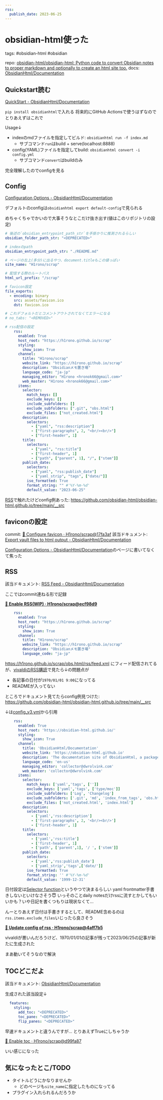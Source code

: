 ```yaml
---
rss:
  publish_date: 2023-06-25
---
```


# obsidian-html使った

tags: #obsidian-html #obsidian

repo: [obsidian-html/obsidian-html: Python code to convert Obsidian notes to proper markdown and optionally to create an html site too.](https://github.com/obsidian-html/obsidian-html)
docs: [ObsidianHtml/Documentation](https://obsidian-html.github.io/index.html)

## Quickstart読む

[QuickStart - ObsidianHtml/Documentation](https://obsidian-html.github.io/instructions/quickstart.html)

`pip install obsidianhtml`で入れる
将来的にGitHub Actionsで使うはずなのでとりあえずはこれで

Usage↓

- indexのmdファイルを指定してビルド: `obsidianhtml run -f index.md`
    - サブコマンド`run`はbuild + serve(localhost:8888)
- config(YAML)ファイルを指定してbuild: `obsidianhtml convert -i config.yml`
    - サブコマンド`convert`はbuildのみ

完全理解したのでconfigを見る

## Config

[Configuration Options - ObsidianHtml/Documentation](https://obsidian-html.github.io/configurations/configuration-options.html)

デフォルトのconfigは`obsidianhtml export default-config`で見られる

めちゃくちゃでかいので大事そうなとこだけ抜き出す(値はこのリポジトリの設定)

```yml
# 後述の`obsidian_entrypoint_path_str`を手掛かりに推測されるらしい
obsidian_folder_path_str: "<DEPRECATED>"

# indexのpath
obsidian_entrypoint_path_str: "./README.md"

# ページの左上(多分)に出るやつ、document.titleもこの値っぽい
site_name: "H1rono/scrap"

# 配信する際のルートパス
html_url_prefix: "/scrap"

# favicon設定
file_exports:
  - encoding: binary
    src: assets/favicon.ico
    dst: favicon.ico

# これデフォルトだとコメントアウトされてなくてエラーになる
# no_tabs: "<REMOVED>"

# rss配信の設定
    rss:
      enabled: True
      host_root: "https://h1rono.github.io/scrap"
      styling:
        show_icon: True
      channel:
        title: "H1rono/scrap"
        website_link: "https://h1rono.github.io/scrap"
        description: "Obsidianメモ置き場"
        language_code: "ja-jp"
        managing_editor: "H1rono <hronok66@gmail.com>"
        web_master: "H1rono <hronok66@gmail.com>"
      items:
        selector:
          match_keys: []
          exclude_keys: []
          include_subfolders: []
          exclude_subfolders: [".git", "obs.html"]
          exclude_files: ["not_created.html"]
        description:
          selectors:
            - ["yaml", "rss:description"]
            - ["first-paragraphs", 2, "<br/><br/>"]
            - ["first-header", 1]
        title:
          selectors:
            - ["yaml", "rss:title"]
            - ["first-header", 1]
            - ["path", ["parent", 1], "/", ["stem"]]
        publish_date:
          selectors:
            - ["yaml", "rss:publish_date"]
            - ["yaml_strip", "tags", ["date/"]]
          iso_formatted: True
          format_string: "" #'%Y-%m-%d'
          default_value: "2023-06-25"
```

[RSS](#RSS)で触れたけどconfig例あった: https://github.com/obsidian-html/obsidian-html.github.io/tree/main/__src

## faviconの設定

commit: [🔧 Configure favicon · H1rono/scrap@17fa3af](https://github.com/H1rono/scrap/commit/17fa3af72f16f830614ac5e991a1312278ff6533)
該当ドキュメント: [Export vault files to html output - ObsidianHtml/Documentation](https://obsidian-html.github.io/configurations/tweaking/export-vault-files-to-html-output.html)

[Configuration Options - ObsidianHtml/Documentation](https://obsidian-html.github.io/configurations/configuration-options.html)のページに書いてなくて焦った

## RSS

該当ドキュメント: [RSS Feed - ObsidianHtml/Documentation](https://obsidian-html.github.io/configurations/features/rss-feed.html)

ここではcommit連ねる形で記録

**[🚧 Enable RSS(WIP) · H1rono/scrap@ecf98d9](https://github.com/H1rono/scrap/commit/ecf98d94de0f736745c5af3519e6ad1291f6fcc3)**

```yml
    rss:
      enabled: True
      host_root: "https://h1rono.github.io/scrap"
      styling:
        show_icon: True
      channel:
        title: "H1rono/scrap"
        website_link: "https://h1rono.github.io/scrap"
        description: "Obsidianメモ置き場"
        language_code: "ja-jp"
```

https://h1rono.github.io/scrap/obs.html/rss/feed.xml にフィード配信されてる
が、[vivaldiのRSS購読](https://help.vivaldi.com/ja/mail-ja/mail-feeds-ja/feeds/)で見たら↓の問題点が

- 各記事の日付が`1970/01/01 9:00`になってる
- READMEが入ってない

ところでドキュメント見てたらconfig例見つけた: https://github.com/obsidian-html/obsidian-html.github.io/tree/main/__src

↓は[config_v3.yml](https://github.com/obsidian-html/obsidian-html.github.io/blob/main/__src/config_v3.yml)から引用

```yml
    rss:
      enabled: True
      host_root: 'https://obsidian-html.github.io/'
      styling: 
        show_icon: True
      channel: 
        title: 'ObsidianHtml/Documentation'
        website_link: 'https://obsidian-html.github.io'
        description: 'The documentation site of ObsidianHtml, a package used to convert Obsidian notes to proper markdown and static HTML websites.'
        language_code: 'en-us'
        managing_editor: 'collector@dwrolvink.com'
        web_master: 'collector@dwrolvink.com'
      items:
        selector: 
          match_keys: ['yaml','tags', ['']]
          exclude_keys: ['yaml','tags', ['type/moc']]
          include_subfolders: ['Log', 'Changelog']
          exclude_subfolders: ['.git', 'md', 'index_from_tags', 'obs.html','__src']
          exclude_files: ['not_created.html', 'index.html']
        description:
          selectors:
            - ['yaml','rss:description']
            - ['first-paragraphs', 2, '<br/><br/>']
            - ['first-header', 1]
        title: 
          selectors: 
            - ['yaml','rss:title']
            - ['first-header', 1]
            - ['path', ['parent',1], '/ ', ['stem']]
        publish_date: 
          selectors: 
            - ['yaml','rss:publish_date']
            - ['yaml_strip','tags',['date/']]
          iso_formatted: True
          format_string: '' #'%Y-%m-%d'
          default_value: '1999-12-31'
```

日付設定は[Selector function](https://obsidian-html.github.io/configurations/features/rss-feed.html#!selector-functions)というやつで決まるらしい
yaml frontmatter手書きしないといけなさそう😇
いっそのことdaily notesだけrssに流すとかしてもいいかも？いや日記を書くつもりは現状なくて...

んーとりあえず日付は手書きするとして、README含めるのは`rss.items.exclude_files`いじったら良さそう

**[🔧 Update config of rss · H1rono/scrap@4aff7b5](https://github.com/H1rono/scrap/commit/4aff7b59092249b1bdd6fbafd5c2d5f4f1e7da65)**

vivaldiが悪いんだろうけど、1970/01/01の記事が残って2023/06/25の記事が新たに生成された

まあ動いてそうなので解決

## TOCどこだよ

該当ドキュメント: [ObsidianHtml/Documentation](https://obsidian-html.github.io/configurations/styling/styling.html#!table-of-contents)

生成された該当設定↓

```yml
  features:
    styling:
      add_toc: "<DEPRECATED>"
      toc_pane: "<DEPRECATED>"
      flip_panes: "<DEPRECATED>"
```

早速ドキュメントと違うんですが...
とりあえずTrueにしちゃうか

[🔧 Enable toc · H1rono/scrap@d99fa87](https://github.com/H1rono/scrap/commit/d99fa87a0c232c3321093d12d5f70f44a6ac670b)

いい感じになった

## 気になったとこ/TODO

- タイトルどうにかなりませんか
    - どのページも`site_name`に指定したものになってる
- プラグイン入れられるんだろうか
